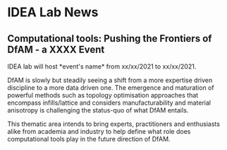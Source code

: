 <h1> IDEA Lab News </h1>

<h2> Computational tools: Pushing the Frontiers of DfAM - a XXXX Event </h2>
IDEA lab will host *event's name* from xx/xx/2021 to xx/xx/2021. 

DfAM is slowly but steadily seeing a shift from a more expertise driven discipline to a more data driven one. The emergence and maturation of powerful methods such as topology optimisation approaches that encompass infills/lattice and considers manufacturability and material anisotropy is challenging the status-quo of what DfAM entails.

This thematic area intends to bring experts, practitioners and enthusiasts alike from academia and industry to help define what role does computational tools play in the future direction of DfAM.